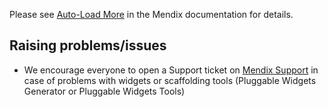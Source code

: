 Please see [Auto-Load More](https://docs.mendix.com/appstore/widgets/auto-load-more) in the Mendix documentation for details.

## Raising problems/issues
-   We encourage everyone to open a Support ticket on [Mendix Support](https://support.mendix.com) in case of problems with widgets or scaffolding tools (Pluggable Widgets Generator or Pluggable Widgets Tools)
